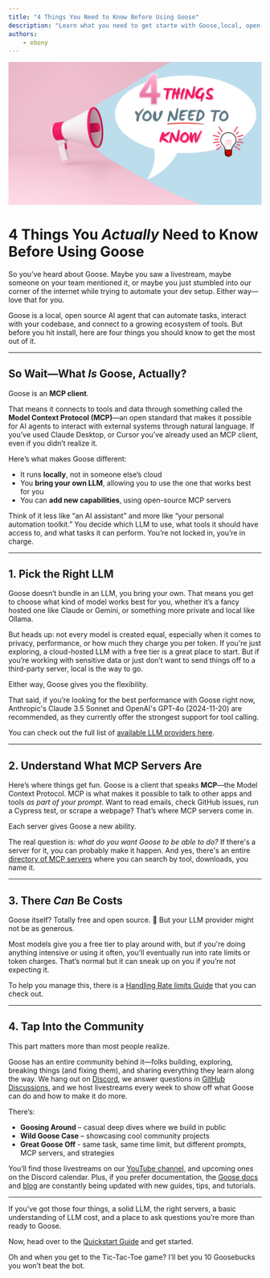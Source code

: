 ```yaml
---
title: "4 Things You Need to Know Before Using Goose"
description: "Learn what you need to get starte with Goose,local, open-source, and powered by the LLM of choice."
authors: 
    - ebony
---
```

![blog cover](cover.png)

# 4 Things You *Actually* Need to Know Before Using Goose

So you’ve heard about Goose. Maybe you saw a livestream, maybe someone on your team mentioned it, or maybe you just stumbled into our corner of the internet while trying to automate your dev setup. Either way—love that for you.

<!-- truncate -->
Goose is a local, open source AI agent that can automate tasks, interact with your codebase, and connect to a growing ecosystem of tools. But before you hit install, here are four things you should know to get the most out of it.

---

## So Wait—What *Is* Goose, Actually?

Goose is an **MCP client**.

That means it connects to tools and data through something called the **Model Context Protocol (MCP)**—an open standard that makes it possible for AI agents to interact with external systems through natural language. If you’ve used Claude Desktop, or Cursor you’ve already used an MCP client, even if you didn’t realize it.

Here’s what makes Goose different:

- It runs **locally**, not in someone else’s cloud
- You **bring your own LLM**, allowing you to use the one that works best for you
- You can **add new capabilities**, using open-source MCP servers

Think of it less like “an AI assistant” and more like “your personal automation toolkit.” You decide which LLM to use, what tools it should have access to, and what tasks it can perform. You’re not locked in, you’re in charge.

---

## 1. Pick the Right LLM

Goose doesn’t bundle in an LLM, you bring your own. That means you get to choose what kind of model works best for you, whether it’s a fancy hosted one like Claude or Gemini, or something more private and local like Ollama.

But heads up: not every model is created equal, especially when it comes to privacy, performance, or how much they charge you per token. If you're just exploring, a cloud-hosted LLM with a free tier is a great place to start. But if you’re working with sensitive data or just don’t want to send things off to a third-party server, local is the way to go.

Either way, Goose gives you the flexibility.

That said, if you’re looking for the best performance with Goose right now, Anthropic's Claude 3.5 Sonnet and OpenAI's GPT-4o (2024-11-20) are recommended, as they currently offer the strongest support for tool calling.

You can check out the full list of [available LLM providers here](https://block.github.io/goose/docs/getting-started/providers#available-providers).

---

## 2. Understand What MCP Servers Are

Here’s where things get fun. Goose is a client that speaks **MCP**—the Model Context Protocol. MCP is what makes it possible to talk to other apps and tools *as part of your prompt*. Want to read emails, check GitHub issues, run a Cypress test, or scrape a webpage? That’s where MCP servers come in.

Each server gives Goose a new ability.

The real question is: *what do you want Goose to be able to do?* If there's a server for it, you can probably make it happen. And yes, there's an entire [directory of MCP servers](https://glama.ai/mcp/servers) where you can search by tool, downloads, you name it.

---

## 3. There *Can* Be Costs

Goose itself? Totally free and open source. 🎉 But your LLM provider might not be as generous.

Most models give you a free tier to play around with, but if you're doing anything intensive or using it often, you’ll eventually run into rate limits or token charges. That’s normal but it can sneak up on you if you’re not expecting it.

To help you manage this, there is a [Handling Rate limits Guide](https://block.github.io/goose/docs/guides/handling-llm-rate-limits-with-goose/) that you can check out. 

---

## 4. Tap Into the Community 

This part matters more than most people realize.

Goose has an entire community behind it—folks building, exploring, breaking things (and fixing them), and sharing everything they learn along the way. We hang out on [Discord](https://discord.gg/7GaTvbDwga), we answer questions in [GitHub Discussions](https://github.com/block/goose/discussions), and we host livestreams every week to show off what Goose can do and how to make it do more.

There’s:

- **Goosing Around** – casual deep dives where we build in public  
- **Wild Goose Case** – showcasing cool community projects
- **Great Goose Off** - same task, same time limit, but different prompts, MCP servers, and strategies

You’ll find those livestreams on our [YouTube channel](https://www.youtube.com/@blockopensource/streams), and upcoming ones on the Discord calendar. Plus, if you prefer documentation, the [Goose docs](https://block.github.io/goose/) and [blog](https://block.github.io/goose/blog) are constantly being updated with new guides, tips, and tutorials.

---

If you’ve got those four things, a solid LLM, the right servers, a basic understanding of LLM cost, and a place to ask questions you’re more than ready to Goose.

Now, head over to the [Quickstart Guide](https://block.github.io/goose/docs/quickstart) and get started.  

Oh and when you get to the Tic-Tac-Toe game?
I’ll bet you 10 Goosebucks you won’t beat the bot. 



<head>
  <meta property="og:title" content="4 Things You Need to Know Before Using Goose" />
  <meta property="og:type" content="article" />
  <meta property="og:url" content="https://block.github.io/goose/blog/2025/04/22/community-bestcodes" />
  <meta property="og:description" content="Learn what you need to get starte with Goose,local, open-source, and powered by the LLM of choice." />
  <meta property="og:image" content="https://block.github.io/goose/assets/images/cover-2ba7c2e15786be2db6108c91d27dc1ec.png" />
  <meta name="twitter:card" content="summary_large_image" />
  <meta property="twitter:domain" content="block.github.io/goose" />
  <meta name="twitter:title" content="4 Things You Need to Know Before Using Goose" />
  <meta name="twitter:description" content="Learn what you need to get starte with Goose,local, open-source, and powered by the LLM of choice." />
  <meta name="twitter:image" content="https://block.github.io/goose/assets/images/cover-2ba7c2e15786be2db6108c91d27dc1ec.png" />
</head>
